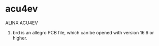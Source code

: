 # acu4ev
ALINX ACU4EV

1. brd is an allegro PCB file, which can be opened with version 16.6 or higher.
